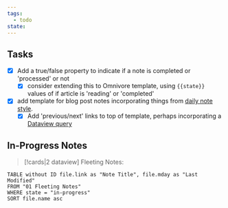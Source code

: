 ```yaml
---
tags:
  - todo
state:
---
```

## Tasks

- [x] Add a true/false property to indicate if a note is completed or 'processed' or not
	- [x] consider extending this to Omnivore template, using `{{state}}` values of if article is 'reading' or 'completed'
- [x] add template for blog post notes incorporating things from [daily note style](https://dannb.org/blog/2022/obsidian-daily-note-template/#fn:1).
	- [x] Add 'previous/next' links to top of template, perhaps incorporating a [Dataview query](https://forum.obsidian.md/t/dataviewjs-snippet-showcase/17847/21)

## In-Progress Notes

> [!cards|2 dataview] Fleeting Notes:
```dataview
TABLE without ID file.link as "Note Title", file.mday as "Last Modified"
FROM "01 Fleeting Notes"
WHERE state = "in-progress"
SORT file.name asc
```
